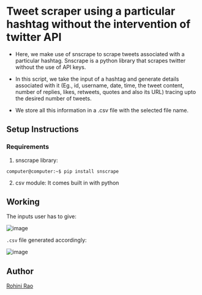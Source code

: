# Tweet scraper using a particular hashtag without the intervention of twitter API

- Here, we make use of snscrape to scrape tweets associated with a particular hashtag. Snscrape is a python library that scrapes twitter without the use of API keys.

- In this script, we take the input of a hashtag and generate details associated with it (Eg., id, username, date, time, the tweet content, number of replies, likes, retweets, quotes and also its URL) tracing upto the desired number of tweets. 

- We store all this information in a .csv file with the selected file name.

## Setup Instructions

### Requirements

1. snscrape library:

```console
computer@computer:~$ pip install snscrape
```

2. csv module:
It comes built in with python

## Working

The inputs user has to give: 

![image](https://i.imgur.com/9aK1bhi.png)

```.csv``` file generated accordingly:

![image](https://i.imgur.com/Oxh5xmi.png)

## Author

[Rohini Rao](https://github.com/RohiniRG)
